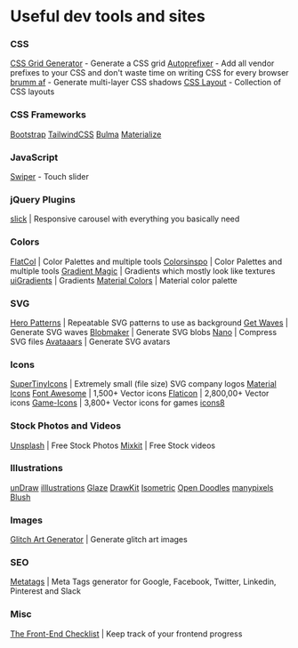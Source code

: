 # Useful dev tools and sites

### CSS


[CSS Grid Generator](https://cssgrid-generator.netlify.app/) - Generate a CSS grid
[Autoprefixer](https://autoprefixer.github.io/) - Add all vendor prefixes to your CSS and don't waste time on writing CSS for every browser
[brumm af](https://brumm.af/shadows) - Generate multi-layer CSS shadows
[CSS Layout](https://csslayout.io/patterns) - Collection of CSS layouts

### CSS Frameworks

[Bootstrap](https://getbootstrap.com/)
[TailwindCSS](https://tailwindcss.com/)
[Bulma](https://bulma.io/)
[Materialize](https://materializecss.com/) 

### JavaScript

[Swiper](https://swiperjs.com/) - Touch slider

### jQuery Plugins

[slick](https://kenwheeler.github.io/slick/) | Responsive carousel with everything you basically need

### Colors

[FlatCol](https://flatcol.com/) | Color Palettes and multiple tools
[Colorsinspo](https://colorsinspo.com/) | Color Palettes and multiple tools
[Gradient Magic](https://gradientmagic.com/) | Gradients which mostly look like textures
[uiGradients](https://uigradients.com/) | Gradients
[Material Colors](https://www.materialui.co/colors) | Material color palette

### SVG

[Hero Patterns](https://www.heropatterns.com/) | Repeatable SVG patterns to use as background
[Get Waves](https://getwaves.io/) | Generate SVG waves
[Blobmaker](https://www.blobmaker.app/) | Generate SVG blobs
[Nano](https://vecta.io/nano) | Compress SVG files
[Avataaars](https://getavataaars.com/) | Generate SVG avatars

### Icons

[SuperTinyIcons](https://github.com/edent/SuperTinyIcons) | Extremely small (file size) SVG company logos
[Material Icons](https://material.io/resources/icons/) 
[Font Awesome](https://fontawesome.com/) | 1,500+ Vector icons 
[Flaticon](https://www.flaticon.com/) | 2,800,00+ Vector icons
[Game-Icons](https://game-icons.net/) | 3,800+ Vector icons for games
[icons8](https://icons8.com/)

### Stock Photos and Videos

[Unsplash](https://unsplash.com/) | Free Stock Photos
[Mixkit](https://mixkit.co/)  | Free Stock videos

### Illustrations

[unDraw](https://undraw.co/illustrations)
[illlustrations](https://illlustrations.co/)
[Glaze](https://www.glazestock.com/)
[DrawKit](https://www.drawkit.io/)
[Isometric](https://isometric.online/)
[Open Doodles](https://www.opendoodles.com/)
[manypixels](https://www.manypixels.co/gallery/)
[Blush](https://blush.design/)

### Images

[Glitch Art Generator](https://glitchart.io/) | Generate glitch art images

### SEO

[Metatags](https://metatags.io/) | Meta Tags generator for Google, Facebook, Twitter, Linkedin, Pinterest and Slack

### Misc

[The Front-End Checklist](https://frontendchecklist.io/) | Keep track of your frontend progress
